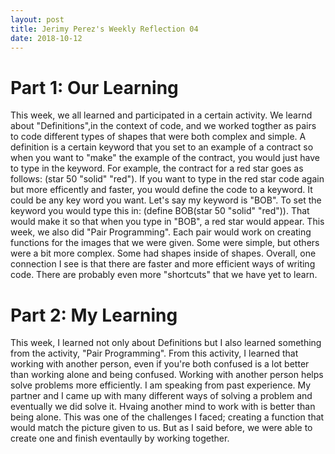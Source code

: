 ```yaml
---
layout: post
title: Jerimy Perez's Weekly Reflection 04
date: 2018-10-12
---
```


# Part 1: Our Learning

 This week, we all learned and participated in a certain activity. We learnd about "Definitions",in the context of code, and we worked togther as pairs to code different types of shapes that were both complex and simple. A definition is a certain keyword that you set to an example of a contract so when you want to "make" the example of the contract, you would just have to type in the keyword. For example, the contract for a red star goes as follows: (star 50 "solid" "red"). If you want to type in the red star code again but more efficently and faster, you would define the code to a keyword. It could be any key word you want. Let's say my keyword is "BOB". To set the keyword you would type this in: (define BOB(star 50 "solid" "red")). That would make it so that when you type in "BOB", a red star would appear. This week, we also did "Pair Programming". Each pair would work on creating functions for the images that we were given. Some were simple, but others were a bit more complex. Some had shapes inside of shapes. Overall, one connection I see is that there are faster and more efficient ways of writing code. There are probably even more "shortcuts" that we have yet to learn.

# Part 2: My Learning

 This week, I learned not only about Definitions but I also learned something from the activity, "Pair Programming". From this activity, I learned that working with another person, even if you're both confused is a lot better than working alone and being confused. Working with another person helps solve problems more efficiently. I am speaking from past experience. My partner and I came up with many different ways of solving a problem and eventually we did solve it. Hvaing another mind to work with is better than being alone. This was one of the challenges I faced; creating a function that would match the picture given to us. But as I said before, we were able to create one and finish eventaully by working together.
 

